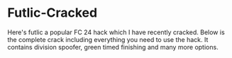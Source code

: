 # Futlic-Cracked
Here's futlic a popular FC 24 hack which I have recently cracked. Below is the complete crack including everything you need to use the hack. It contains division spoofer, green timed finishing and many more options.
